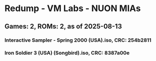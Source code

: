 # Redump - VM Labs - NUON MIAs
## Games: 2, ROMs: 2, as of 2025-08-13

### Interactive Sampler - Spring 2000 (USA).iso, CRC: 254b2811
### Iron Soldier 3 (USA) (Songbird).iso, CRC: 8387a00e
